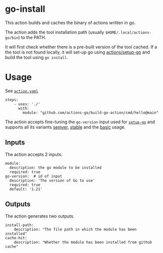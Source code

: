 # go-install

This action builds and caches the binary of actions written in go.

The action adds the tool installation path (usually `$HOME/.local/actions-go/bin`) to the PATH.

It will first check whether there is a pre-built version of the tool cached.
If a the tool is not found locally, it will set-up go using [actions/setup-go](https://github.com/actions/setup-go)
and build the tool using `go install`.

# Usage

See [`action.yaml`](https://github.com/actions-go/go-install/blob/main/action.yml)

```
steps:
    - uses: './'
      with:
        module: "github.com/actions-go/build-go-action/cmd/hello@main"
```

The action accepts fine-tuning the `go-version` input used for [`setup-go`](https://github.com/actions/setup-go) and supports all its variants [semver](https://github.com/actions/setup-go#v3), [stable](https://github.com/actions/setup-go#using-stableoldstable-aliases) and the [basic](https://github.com/actions/setup-go#basic) usage.


## Inputs

The action accepts 2 inputs.

```
module:
  description: the go module to be installed
  required: true
go-version:  # id of input
  description: 'The version of Go to use'
  required: true
  default: '1.21'
```

## Outputs

The action generates two outputs.

```
install-path:
    description: "The file path in which the module has been installed"
cache-hit:
    description: "Whether the module has been installed from github cache"
```